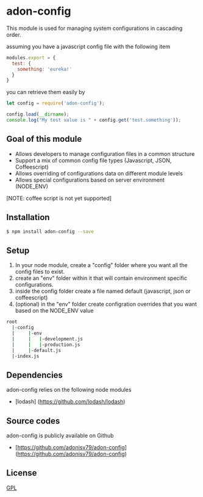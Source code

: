 # adon-config
This module is used for managing system configurations in cascading order.

assuming you have a javascript config file with the following item
```js
modules.export = {
  test: {
    something: 'eureka!'
  }
}
```

you can retrieve them easily by

```js
let config = require('adon-config');

config.load(__dirname);
console.log("My test value is " + config.get('test.something'));
```

## Goal of this module 
  * Allows developers to manage configuration files in a common structure
  * Support a mix of common config file types (Javascript, JSON, Coffeescript)
  * Allows overriding of configurations data on different module levels
  * Allows special configurations based on server environment (NODE_ENV)

[NOTE: coffee script is not yet supported]  

## Installation

```bash
$ npm install adon-config --save
```

## Setup
1. In your node module, create a "config" folder where you want all the config files to exist.
2. create an "env" folder within it that will contain environment specific configurations.
3. inside the config folder create a file named default (javascript, json or coffeescript)
4. (optional) in the "env" folder create configration overrides that you want based on the NODE_ENV value

```bash
root
  |-config
  |     |-env 
  |     |   |-development.js
  |     |   |-production.js
  |     |-default.js
  |-index.js
```

## Dependencies
adon-config relies on the following node modules
  * [lodash] (https://github.com/lodash/lodash)

## Source codes
adon-config is publicly available on Github
  * [https://github.com/adonisv79/adon-config] (https://github.com/adonisv79/adon-config)

## License
[GPL](https://github.com/adonisv79/adon-config/blob/master/LICENSE)
